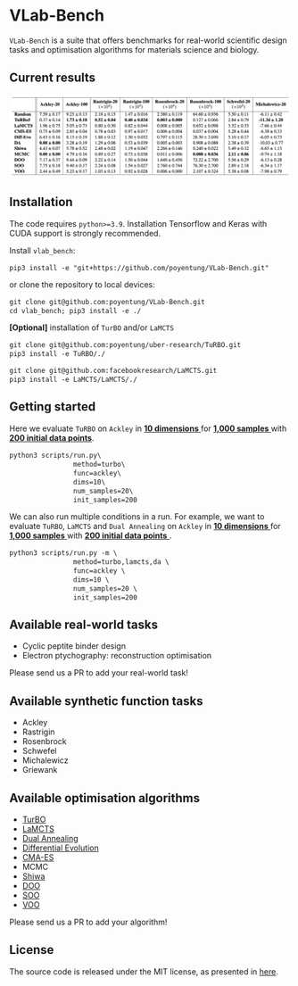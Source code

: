 # VLab-Bench

`VLab-Bench` is a suite that offers benchmarks for real-world scientific design tasks and optimisation algorithms for materials science and biology. 

## Current results
![Result table](results/benchmark_synthetic_surrogate.png)


## Installation

The code requires `python>=3.9`. Installation Tensorflow and Keras with CUDA support is strongly recommended.

Install `vlab_bench`:

```
pip3 install -e "git+https://github.com/poyentung/VLab-Bench.git"
```

or clone the repository to local devices:

```
git clone git@github.com:poyentung/VLab-Bench.git
cd vlab_bench; pip3 install -e ./
```

**[Optional]** installation of `TurBO` and/or `LaMCTS`

```
git clone git@github.com:poyentung/uber-research/TuRBO.git
pip3 install -e TuRBO/./
```
```
git clone git@github.com:facebookresearch/LaMCTS.git
pip3 install -e LaMCTS/LaMCTS/./
```


## Getting started

Here we evaluate `TuRBO` on `Ackley` in <ins> **10 dimensions** </ins> for <ins> **1,000 samples** </ins> with <ins> **200 initial data points**</ins>.

```
python3 scripts/run.py\
                method=turbo\
                func=ackley\
                dims=10\
                num_samples=20\
                init_samples=200
```

We can also run multiple conditions in a run. For example, we want to evaluate `TuRBO`, `LaMCTS` and `Dual Annealing` on `Ackley` in <ins> **10 dimensions** </ins> for <ins> **1,000 samples** </ins> with <ins> **200 initial data points** </ins>.
```
python3 scripts/run.py -m \
                method=turbo,lamcts,da \
                func=ackley \
                dims=10 \
                num_samples=20 \
                init_samples=200
```

## Available real-world tasks

* Cyclic peptite binder design
* Electron ptychography: reconstruction optimisation

Please send us a PR to add your real-world task!

## Available synthetic function tasks

* Ackley
* Rastrigin
* Rosenbrock
* Schwefel
* Michalewicz
* Griewank

## Available optimisation algorithms

* [TurBO](https://github.com/uber-research/TuRBO)
* [LaMCTS](https://github.com/facebookresearch/LaMCTS)
* [Dual Annealing](https://docs.scipy.org/doc/scipy/reference/generated/scipy.optimize.dual_annealing.html#rbaa258a99356-5)
* [Differential Evolution](https://docs.scipy.org/doc/scipy/reference/generated/scipy.optimize.differential_evolution.html)
* [CMA-ES](https://github.com/CMA-ES/pycma)
* MCMC 
* [Shiwa](https://github.com/facebookresearch/nevergrad)
* [DOO](https://github.com/beomjoonkim/voot)
* [SOO](https://github.com/beomjoonkim/voot)
* [VOO](https://github.com/beomjoonkim/voot)


Please send us a PR to add your algorithm!

## License

The source code is released under the MIT license, as presented in [here](LICENSE).